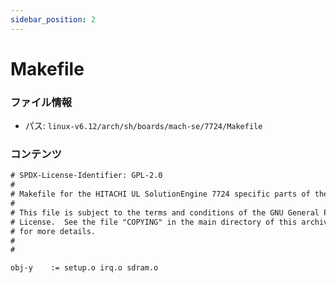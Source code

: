 ```yaml
---
sidebar_position: 2
---
```

# Makefile

### ファイル情報

- パス: `linux-v6.12/arch/sh/boards/mach-se/7724/Makefile`

### コンテンツ

```txt
# SPDX-License-Identifier: GPL-2.0
#
# Makefile for the HITACHI UL SolutionEngine 7724 specific parts of the kernel
#
# This file is subject to the terms and conditions of the GNU General Public
# License.  See the file "COPYING" in the main directory of this archive
# for more details.
#
#

obj-y	 := setup.o irq.o sdram.o

```
